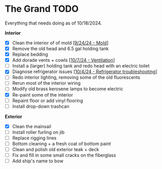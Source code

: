 # The Grand TODO

Everything that needs doing as of 10/18/2024. 


**Interior**
- [x] Clean the interior of of mold [[9/24/24 - Mold](entries/mold.md)]
- [x] Remove the old head and 6.5 gal holding tank
- [x] Replace bedding
- [x] Add dorade vents + cowls [[10/7/24 - Ventilation](entries/vents.md)]
- [ ] Install a (larger) holding tank and redo head with an electric toilet
- [x] Diagnose refrigerator issues [[10/4/24 - Refrigerator troubleshooting](entries/refrigerator.md)]
- [ ] Redo interior lighting, removing some of the old fluorescents
- [ ] Rerun most of the interior wiring
- [ ] Modify old brass kerosene lamps to become electric
- [x] Re-paint some of the interior
- [ ] Repaint floor or add vinyl flooring
- [ ] Install drop-down trashcan

**Exterior**
- [x] Clean the mainsail
- [ ] Install roller furling on jib
- [ ] Replace rigging lines
- [ ] Bottom cleaning + a fresh coat of bottom paint
- [ ] Clean and polish old exterior teak + deck
- [ ] Fix and fill in some small cracks on the fiberglass
- [ ] Add ship's name to bow